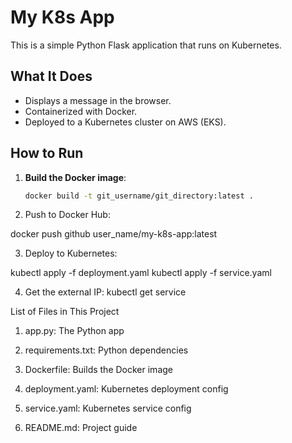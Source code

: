 # My K8s App

This is a simple Python Flask application that runs on Kubernetes.

## What It Does

- Displays a message in the browser.
- Containerized with Docker.
- Deployed to a Kubernetes cluster on AWS (EKS).

## How to Run

1. **Build the Docker image**:
   ```bash
   docker build -t git_username/git_directory:latest .

2. Push to Docker Hub:

docker push github user_name/my-k8s-app:latest


3. Deploy to Kubernetes:

kubectl apply -f deployment.yaml
kubectl apply -f service.yaml

4. Get the external IP:
   kubectl get service


List of Files in This Project

1. app.py: The Python app

2. requirements.txt: Python dependencies

3. Dockerfile: Builds the Docker image

4. deployment.yaml: Kubernetes deployment config

5. service.yaml: Kubernetes service config

6. README.md: Project guide
